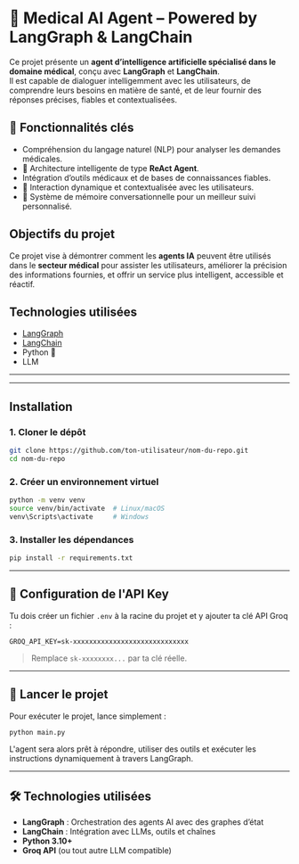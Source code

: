 # 🧠 Medical AI Agent – Powered by LangGraph & LangChain

Ce projet présente un **agent d’intelligence artificielle spécialisé dans le domaine médical**, conçu avec **LangGraph** et **LangChain**.  
Il est capable de dialoguer intelligemment avec les utilisateurs, de comprendre leurs besoins en matière de santé, et de leur fournir des réponses précises, fiables et contextualisées.

## 🚀 Fonctionnalités clés

-  Compréhension du langage naturel (NLP) pour analyser les demandes médicales.
- 🤖 Architecture intelligente de type **ReAct Agent**.
- Intégration d’outils médicaux et de bases de connaissances fiables.
- 💬 Interaction dynamique et contextualisée avec les utilisateurs.
- 🧠 Système de mémoire conversationnelle pour un meilleur suivi personnalisé.

## Objectifs du projet

Ce projet vise à démontrer comment les **agents IA** peuvent être utilisés dans le **secteur médical** pour assister les utilisateurs, améliorer la précision des informations fournies, et offrir un service plus intelligent, accessible et réactif.

## Technologies utilisées

- [LangGraph](https://www.langgraph.dev/)
- [LangChain](https://www.langchain.com/)
- Python 🐍
- LLM 

---


---

## Installation

### 1. Cloner le dépôt

```bash
git clone https://github.com/ton-utilisateur/nom-du-repo.git
cd nom-du-repo
````

### 2. Créer un environnement virtuel 

```bash
python -m venv venv
source venv/bin/activate  # Linux/macOS
venv\Scripts\activate     # Windows
```

### 3. Installer les dépendances

```bash
pip install -r requirements.txt
```

---

## 🔐 Configuration de l'API Key

Tu dois créer un fichier `.env` à la racine du projet et y ajouter ta clé API Groq :

```
GROQ_API_KEY=sk-xxxxxxxxxxxxxxxxxxxxxxxxxxxxx
```

> Remplace `sk-xxxxxxxx...` par ta clé réelle.

---

## 🚀 Lancer le projet

Pour exécuter le projet, lance simplement :

```bash
python main.py
```

L'agent sera alors prêt à répondre, utiliser des outils et exécuter les instructions dynamiquement à travers LangGraph.

---

## 🛠️ Technologies utilisées

* **LangGraph** : Orchestration des agents AI avec des graphes d’état
* **LangChain** : Intégration avec LLMs, outils et chaînes
* **Python 3.10+**
* **Groq API** (ou tout autre LLM compatible)


